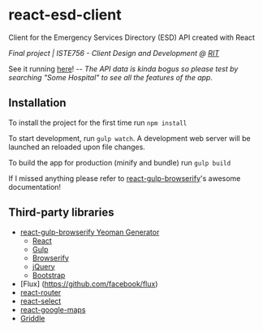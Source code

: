 # react-esd-client

Client for the Emergency Services Directory (ESD) API created with React

*Final project | ISTE756 - Client Design and Development @ [RIT](http://www.rit.edu)*

See it running [here](http://test.tonyjmnz.com/)! -- *The API data is kinda bogus so please test by searching "Some Hospital" to see all the features of the app.*

## Installation

To install the project for the first time run `npm install`

To start development, run `gulp watch`. A development web server will be launched an reloaded upon file changes.

To build the app for production (minify and bundle) run `gulp build`

If I missed anything please refer to [react-gulp-browserify](https://github.com/randylien/generator-react-gulp-browserify)'s awesome documentation!

## Third-party libraries

* [react-gulp-browserify Yeoman Generator](https://github.com/randylien/generator-react-gulp-browserify)
    * [React](https://facebook.github.io/react/index.html)
    * [Gulp](http://gulpjs.com/)
    * [Browserify](http://browserify.org/)
    * [jQuery](https://jquery.com/)
    * [Bootstrap](http://getbootstrap.com/)
* [Flux] (https://github.com/facebook/flux)
* [react-router](https://github.com/reactjs/react-router)
* [react-select](https://github.com/JedWatson/react-select)
* [react-google-maps](https://github.com/tomchentw/react-google-maps)
* [Griddle](https://github.com/GriddleGriddle/Griddle/)
